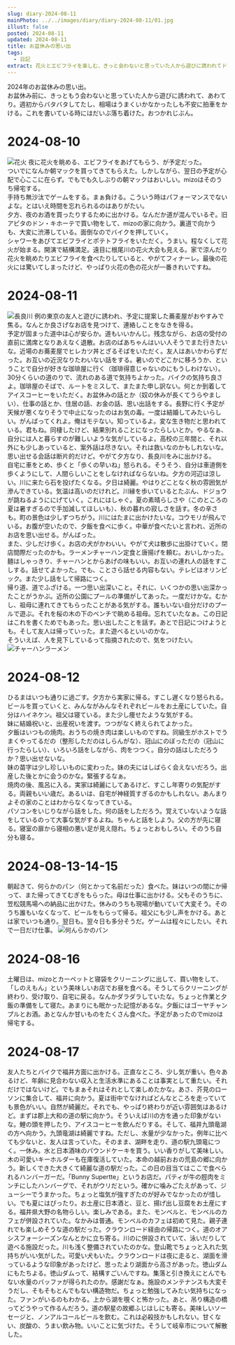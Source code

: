 ```yaml
---
slug: diary-2024-08-11
mainPhoto: ../../images/diary/diary-2024-08-11/01.jpg
illust: false
posted: 2024-08-11
updated: 2024-08-11
title: お盆休みの思い出
tags:
  - 日記
extract: 花火とエビフライを楽しむ、きっと会わないと思っていた人から遊びに誘われてドギマギする、実家に帰る。ほか。
---
```

2024年のお盆休みの思い出。  
お盆休み前に、きっともう会わないと思っていた人から遊びに誘われて、あわてり。週初からバタバタしてたし、相場はうまくいかなかったしも不安に拍車をかける。これを書いている時にはだいぶ落ち着けた。おつかれじぶん。

# 2024-08-10

![花火](images/diary/diary-2024-08-11/01.jpg)
夜に花火を眺める、エビフライをあげてもらう、が予定だった。  
ついでになんか朝マックを買ってきてもらえた。しかしながら、翌日の予定が心配で心ここに在らず。でもでも久しぶりの朝マックはおいしい。mizoはそのうち帰宅する。  
手持ち無沙汰でゲームをする。まぁ負ける。こういう時はパフォーマンスでないよな。とはいえ時間を忘れられるのはありがたい。  
夕方、夜のお酒を買ったりするために出かける。なんだか道が混んでいるぞ。旧アピタのドン・キホーテで買い物をして、mizoの家に向かう。裏道で向かうも、大変に渋滞している。面倒なのでバイクを押していく。  
シャワーをあびてエビフライとポテトフライをいただく。うまい。程なくして花火が始まる。開演で結構満足。遠目に根尾川の花火大会も見える。家で涼んだり花火を眺めたりエビフライを食べたりしていると、やがてフィナーレ。最後の花火には驚いてしまったけど、やっぱり火花の色の花火が一番きれいですね。

# 2024-08-11

![長良川](images/diary/diary-2024-08-11/02.jpg)
例の東京の友人と遊びに誘われ、予定に提案した蕎麦屋がおやすみで焦る。なんとか良さげなお店を見つけて、連絡しことをなきを得る。  
予定が固まった道中は心が安らか。道もいいかんじ。残念ながら、お店の受付の直前に満席となりあえなく退散。お店のばあちゃんはいい人そうでまた行きたいな。近場のお蕎麦屋でヒレカツ丼とざるそばをいただく。友人はあいかわらずだった。お互いの近況なりたわいない話をする。暑いのでどこかに移ろうか、ということで自分が好きな珈琲屋に行く（珈琲得意じゃないのにもうしわけない）。  
30分くらいの道のりで、流れのある道で気持ちよかった。バイクの気持ち良さよ。珈琲屋のそばで、ルートをミスして、またまた申し訳ない。何とか到着してアイスコーヒーをいただく。お盆休みの話とか（奴の休みが長くてうらやましい）、仕事の話とか、住居の話、お金の話、思い出話をする。長野に行く予定が天候が悪くなりそうで中止になったのはお気の毒。一度は結婚してみたいらしい。がんばってくれよ。俺はモテない。知っているよ。変な生き物だと思われている。君もね。同棲したけど、結果別れることになったらしいとか。やるなぁ、自分には人と暮らすのが難しいような気がしているよ。高校の三年間と、それ以外にも少しあっていると、案外話は尽きない。それは救いなのかもしれないな。思い出せる会話は断片的だけど。やがて夕方なり、長良川をみに出かける。  
自宅に車をとめ、歩くと「歩くの早いね」怒られる。そうそう、自分は車道側を歩くようにして、人間らしいことをしなければならないね。夕方の河辺は涼しい。川に来たら石を投げたくなる。夕日は綺麗。やはりどことなく秋の雰囲気が滲んできている。気温は高いのだけれど。川縁を歩いているとたぶん、ドジョウが跳ねるようににげていく。これにはしゃぐ。夏の素晴らしさや（このところの夏は暑すぎるので手加減してほしいも）、秋の暮れの寂しさを話す。冬の辛さも。町の景色は少しずつちがう。川にはたまに出かけたいな。コウモリが飛んでいる。お腹が空いたので、夕飯を食べに歩く。中華が食べたいと言われ、近所のお店を思い出せる。がんばった。  
また、少しだけ歩く。お店の犬がかわいい。やがて犬は散歩に出掛けていく。閉店間際だったのかも。ラーメンチャーハン定食と唐揚げを頼む。おいしかった。麺はしゃっきり、チャーハンとからあげの味もいい。お互いの連れ人の話をすこしする。話せてよかった。でも、ことさら話せる内容もない。テレビはオリンピック。また少し話をして帰路につく。  
帰り道、道でふざける。一つ思い出深いこと。それに、いくつかの思い出深かったことがうかぶ。近所の公園にプールの準備がしてあった。一度だけかな。むかし、祖母に連れてきてもらったことがある気がする。誰もいない自分だけのプールで遊ぶ。それを桜の木の下のベンチで眺める祖母。忘れていたなぁ。この日記はこれを書くためでもあった。思い出したことを話す。あとで日記につけようとも。そして友人は帰っていった。また遊べるといいのかな。  
そういえば、人を見下しているって指摘されたので、気をつけたい。
![チャーハンラーメン](images/diary/diary-2024-08-11/03.jpg)

# 2024-08-12

ひるまはいつも通りに過ごす。夕方から実家に帰る。すこし遅くなり怒られる。ビールを買っていくと、みんながみんなそれぞれビールをお土産にしていた。自分はハイネケン。祖父は寝ている。また少し痩せたような気がする。  
妹に結婚祝いと、出産祝いを渡す。つつがなく終えられてよかった。  
夕飯はいつもの焼肉。おうちの焼き肉は楽しいものですね。同級生がホストでうまくやってるだの（整形しただのはしらんがな）、冠山にのぼっただの（冠山に行ったらしい）、いろいろ話をしながら、肉をつつく。自分の話はしただろうか？思い出せないな。  
妹の苗字は少し珍しいものに変わった。妹の夫にはしばらく会えないだろう。出産した後とかに会うのかな。緊張するなぁ。  
焼肉の後、風呂に入る。実家は綺麗にしてあるけど、すこし年寄りの気配がする。両親もいい歳だ。あるいは、自宅が神経質すぎるのかもしれない。あんまりよその家のことはわからなくなってきている。  
パソコンをいじりながら話をした。何の話をしただろう。覚えていないような話をしているのって大事な気がするよね。ちゃんと話をしよう。父の方が先に寝る。寝室の扉から寝相の悪い足が見え隠れ。ちょっとおもしろい。そのうち自分も寝る。  

# 2024-08-13-14-15

朝起きて、何らかのパン（何とかって名前だった）食べた。妹はいつの間にか帰って、また帰ってきてむぎをもらった。母は仕事に出かける。父もそのうちに、笠松競馬場への納品に出かけた。休みのうちも現場が動いていて大変そう。そのうち誰もいなくなって、ビールをもらって帰る。祖父にも少し声をかける。あとは家でいつも通り。翌日も。翌々日も多分そうだ。ゲームは程々にしたい。それで一日だけ仕事。
![何んらかのパン](images/diary/diary-2024-08-11/04.jpg)
# 2024-08-16

土曜日は、mizoとカーペットと寝袋をクリーニングに出して、買い物をして、「しのえもん」という美味しいお店でお昼を食べる。そうしてらクリーニングが終わり、受け取り、自宅に戻る。なんかダラダラしていたな。ちょっと作業と夕飯の準備をして寝た。あまりにも眠かった記憶があるな。夕飯にはゴーヤチャンプルとお酒。あとなんか甘いものをたくさん食べた。予定があったのでmizoは帰宅する。

# 2024-08-17

友人たちとバイクで福井方面に出かける。正直なところ、少し気が重い。色々あるけど、年齢に見合わない収入と生活水準にあることは事実として重たい。それだけではないけど。でもまぁそれはそれとして楽しめたかな。あさ、芥見のローソンに集合して、福井に向かう。夏は街中でなければどんなところを走っていても景色がいい。自然が綺麗だ。それでも、やっぱり終わりが近い雰囲気はあるけど。まずは郡上大和の道の駅に向かう。そういえば川の方を通った印象がないな。鯉の頭を押したり、アイスコーヒーを飲んだりする。そして、福井九頭竜湖の方へ向かう。九頭竜湖は綺麗ですね。ただし、水量が少なかった。例年に比べても少ないと、友人は言っていた。そのまま、湖畔を走り、道の駅九頭竜につく。一休み。水と日本酒味のパウンドケーキを買う。いい香りがして美味しい。木の可愛いキーホルダーも在庫復活していた。本命の越前おおの荒島の郷に向かう。新しくできた大きくて綺麗な道の駅だった。この日の目当てはここで食べられるハンバーガーだ。「Bunny Supertte」というお店だ。パティが牛の脛肉をミンチにしたハンバーグで、それがウリだという。確かに噛みごたえがあって、ジューシーでうまかった。ちょっと塩気が強すぎたのが好みでなかったのが惜しい。でも夏にはぴったり。お土産に日本酒と、豆と、揚げ出し豆腐をお土産にする。福井県大野の名物らしい。楽しみである。また、モンベルと、モンベルのカフェが併設されていた。なかみは普通。モンベルのカフェは初めて見た。親子連れでも楽しめそうな道の駅だった。クラウンロード経由の帰路につく。道のオアシスフォーシーズンなんとかに立ち寄る。川のに併設されていて、泳いだりして遊べる施設だった。川も浅く整備されていたのかな。登山靴でちょっと入れた気持ちがいい気がした。可愛い犬もいた。クラウンロードは夜に走ると、湖面を滑っているような印象があったけど、思ったより湖面から高さがあった。徳山ダムにもたちよる。徳山ダムって、結構すごいんですね。集落と引き換えにとんでもない水量のバッファが得られたのか。感謝だなぁ。施設のメンテナンスも大変そうだし、そもそもとんでもない構造物だ。ちょっと勉強してみたい気持ちになった。ファンがいるのもわかる。上から湖を覗くと怖かった。あと、吊り構造の橋ってどうやって作るんだろう。道の駅星の故郷ふじはしにも寄る。美味しいソーセージと、ノンアルコールビールを飲む。これは必殺技かもしれない。甘くない、炭酸の、うまい飲み物。いいことに気づけた。そうして岐阜市について解散した。